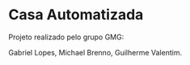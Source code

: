 # Casa Automatizada

Projeto realizado pelo grupo GMG:

Gabriel Lopes, 
Michael Brenno, 
Guilherme Valentim.
